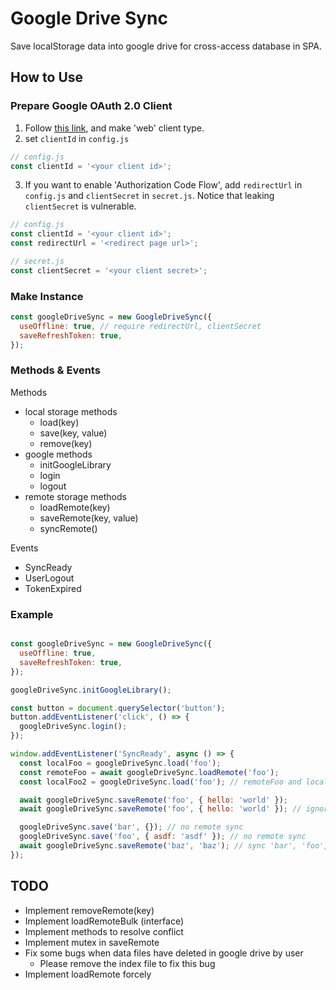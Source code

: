 # Google Drive Sync

Save localStorage data into google drive for cross-access database in SPA.

## How to Use

### Prepare Google OAuth 2.0 Client

1. Follow [this link](https://developers.google.com/identity/protocols/oauth2#1.-obtain-oauth-2.0-credentials-from-the-dynamic_data.setvar.console_name-.), and make 'web' client type.
2. set `clientId` in `config.js`

```js
// config.js
const clientId = '<your client id>';
```

3. If you want to enable 'Authorization Code Flow', add `redirectUrl` in `config.js` and `clientSecret` in `secret.js`. Notice that leaking `clientSecret` is vulnerable.

```js
// config.js
const clientId = '<your client id>';
const redirectUrl = '<redirect page url>';
```

```js
// secret.js
const clientSecret = '<your client secret>';
```

### Make Instance

```js
const googleDriveSync = new GoogleDriveSync({
  useOffline: true, // require redirectUrl, clientSecret
  saveRefreshToken: true,
});
```

### Methods & Events

Methods

* local storage methods
  * load(key)
  * save(key, value)
  * remove(key)
* google methods
  * initGoogleLibrary
  * login
  * logout
* remote storage methods
  * loadRemote(key)
  * saveRemote(key, value)
  * syncRemote()

Events

* SyncReady
* UserLogout
* TokenExpired

### Example

```js

const googleDriveSync = new GoogleDriveSync({
  useOffline: true,
  saveRefreshToken: true,
});

googleDriveSync.initGoogleLibrary();

const button = document.querySelector('button');
button.addEventListener('click', () => {
  googleDriveSync.login();
});

window.addEventListener('SyncReady', async () => {
  const localFoo = googleDriveSync.load('foo');
  const remoteFoo = await googleDriveSync.loadRemote('foo');
  const localFoo2 = googleDriveSync.load('foo'); // remoteFoo and localFoo2 are same

  await googleDriveSync.saveRemote('foo', { hello: 'world' });
  await googleDriveSync.saveRemote('foo', { hello: 'world' }); // ignored

  googleDriveSync.save('bar', {}); // no remote sync
  googleDriveSync.save('foo', { asdf: 'asdf' }); // no remote sync
  await googleDriveSync.saveRemote('baz', 'baz'); // sync 'bar', 'foo', 'baz' at this time
});
```

## TODO

* Implement removeRemote(key)
* Implement loadRemoteBulk (interface)
* Implement methods to resolve conflict
* Implement mutex in saveRemote
* Fix some bugs when data files have deleted in google drive by user
  * Please remove the index file to fix this bug
* Implement loadRemote forcely

